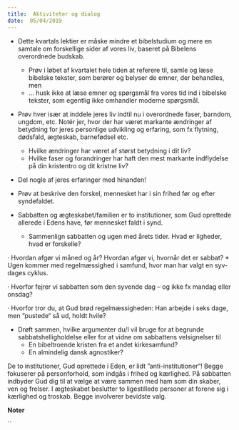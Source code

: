 ```yaml
---
title:  Aktiviteter og dialog
date:  05/04/2019
---
```


* 	Dette kvartals lektier er måske mindre et bibelstudium og mere en samtale om forskellige sider af vores liv, baseret på Bibelens overordnede budskab.
	* 	Prøv i løbet af kvartalet hele tiden at referere til, samle og læse bibelske tekster, som berører og belyser de emner, der behandles, men
	* 	… husk ikke at læse emner og spørgsmål fra vores tid ind i bibelske tekster, som egentlig ikke omhandler moderne spørgsmål.

* 	Prøv hver især at inddele jeres liv indtil nu i overordnede faser, barndom, ungdom, etc. Notér jer, hvor der har været markante ændringer af betydning for jeres personlige udvikling og erfaring, som fx flytning, dødsfald, ægteskab, barnefødsel etc.
	* 	Hvilke ændringer har været af størst betydning i dit liv?
	* 	Hvilke faser og forandringer har haft den mest markante indflydelse på din kristentro og dit kristne liv?

* 	Del nogle af jeres erfaringer med hinanden!

* 	Prøv at beskrive den forskel, mennesket har i sin frihed før og efter syndefaldet.

* 	Sabbatten og ægteskabet/familien er to institutioner, som Gud oprettede allerede i Edens have, før mennesket faldt i synd.
	* 	Sammenlign sabbatten og ugen med årets tider. Hvad er ligheder, hvad er forskelle?

·	Hvordan afgør vi måned og år? Hvordan afgør vi, hvornår det er sabbat?
	* 	Ugen kommer med regelmæssighed i samfund, hvor man har valgt en syv-dages cyklus.

·	Hvorfor fejrer vi sabbatten som den syvende dag – og ikke fx mandag eller onsdag?

·	Hvorfor tror du, at Gud brød regelmæssigheden: Han arbejde i seks dage, men ”pustede“ så ud, holdt hvile?

* 	Drøft sammen, hvilke argumenter du/I vil bruge for at begrunde sabbatshelligholdelse eller for at vidne om sabbattens velsignelser til
	* 	En bibeltroende kristen fra et andet kirkesamfund?
	* 	En almindelig dansk agnostiker?

De to institutioner, Gud oprettede i Eden, er lidt ”anti-institutioner“! Begge fokuserer på personforhold, som indgås i frihed og kærlighed. På sabbatten indbyder Gud dig til at vælge at være sammen med ham som din skaber, ven og frelser. I ægteskabet beslutter to ligestillede personer at forene sig i kærlighed og troskab. Begge involverer bevidste valg.

**Noter**

``